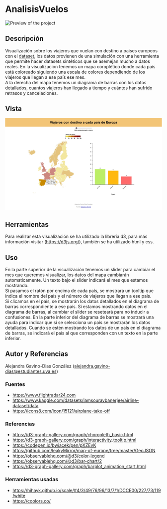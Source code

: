 # AnalisisVuelos
![Preview of the project](https://htmlpreview.github.io/?https://github.com/aleja-ren/Air-Traffic-Analysis/blob/main/index.html)
## Descripción
Visualización sobre los viajeros que vuelan con destino a paises europeos con el [dataset](https://www.kaggle.com/datasets/iamsouravbanerjee/airline-dataset/data), los datos provienen de una simulación con una herramienta que permite hacer datasets sintéticos que se asemejan mucho a datos reales.
En la visualización tenemos un mapa coroplético donde cada país está coloreado siguiendo una escala de colores dependiendo de los viajeros que llegan a ese país ese mes.
<br>
A la derecha del mapa tenemos un diagrama de barras con los datos detallados, cuantos viajeros han llegado a tiempo y cuántos han sufrido retrasos y cancelaciones.


## Vista
![Captura visualización datos España en enero](captura-visualizacion.jpg)

## Herramientas
Para realizar esta visualización se ha utilizado la librería d3, para más información visitar (https://d3js.org/), también se ha utilizado html y css.


## Uso
En la parte superior de la visualización tenemos un slider para cambiar el mes que queremos visualizar, los datos del mapa cambiarán automaticamente.
Un texto bajo el slider indicará el mes que estamos mostrando.
<br>
Si pasamos el ratón por encima de cada país, se mostrará un tooltip que indica el nombre del país y el número de viajeros que llegan a ese pais.
<br>
Si clicamos en el país, se mostrarán los datos detallados en el diagrama de barras correspondiente a ese país.
Si estamos mostrando datos en el diagrama de barras, al cambiar el slider se reseteará para no inducir a confusiones.
En la parte inferior del diagrama de barras se mostrará una ayuda para indicar que si se selecciona un país se mostrarán los datos detallados.
Cuando se estén mostrando los datos de un país en el diagrama de barras, se indicará el país al que corresponden con un texto en la parte inferior.



## Autor y Referencias
Alejandra Gavino-Dias González (alejandra.gavino-dias@estudiantes.uva.es)

### Fuentes
- https://www.flightradar24.com
- https://www.kaggle.com/datasets/iamsouravbanerjee/airline-dataset/data
- https://icons8.com/icon/15121/airplane-take-off

### Referencias
- https://d3-graph-gallery.com/graph/choropleth_basic.html
- https://d3-graph-gallery.com/graph/interactivity_tooltip.html
- https://codepen.io/bwiacek/pen/pXZEvK
- https://github.com/leakyMirror/map-of-europe/tree/master/GeoJSON
- https://observablehq.com/@d3/color-legend
- https://observablehq.com/@d3/bar-chart/2
- https://d3-graph-gallery.com/graph/barplot_animation_start.html


### Herramientas usadas
- https://hihayk.github.io/scale/#4/3/49/76/96/13/7/1/DCCE00/227/73/119/white
- https://coolors.co/

